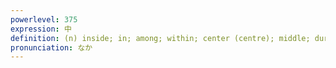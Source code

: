 ```yaml
---
powerlevel: 375
expression: 中
definition: (n) inside; in; among; within; center (centre); middle; during; while; (P)
pronunciation: なか
---
```

